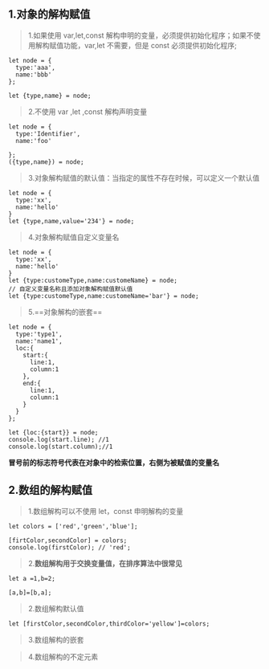 ## 1.对象的解构赋值

> 1.如果使用 var,let,const 解构申明的变量，必须提供初始化程序；如果不使用解构赋值功能，var,let 不需要，但是 const 必须提供初始化程序;

```
let node = {
  type:'aaa',
  name:'bbb'
};

let {type,name} = node;
```

> 2.不使用 var ,let ,const 解构声明变量

```
let node = {
  type:'Identifier',
  name:'foo'

};
({type,name}) = node;
```

> 3.对象解构赋值的默认值：当指定的属性不存在时候，可以定义一个默认值

```
let node = {
  type:'xx',
  name:'hello'
}
let {type,name,value='234'} = node;
```

> 4.对象解构赋值自定义变量名

```
let node = {
  type:'xx',
  name:'hello'
}
let {type:customeType,name:customeName} = node;
// 自定义变量名称且添加对象解构赋值默认值
let {type:customeType,name:customeName='bar'} = node;
```

> 5.==对象解构的嵌套==

```
let node = {
  type:'type1',
  name:'name1',
  loc:{
    start:{
      line:1,
      column:1
    },
    end:{
      line:1,
      column:1
    }
  }
};

let {loc:{start}} = node;
console.log(start.line); //1
console.log(start.column);//1
```

**冒号前的标志符号代表在对象中的检索位置，右侧为被赋值的变量名**

## 2.数组的解构赋值

> 1.数组解构可以不使用 let，const 申明解构的变量

```
let colors = ['red','green','blue'];

[firtColor,secondColor] = colors;
console.log(firstColor); // 'red';
```

> 2.**数组解构用于交换变量值，在排序算法中很常见**

```
let a =1,b=2;

[a,b]=[b,a];
```

> 2.数组解构默认值

```
let [firstColor,secondColor,thirdColor='yellow']=colors;
```

> 3.数组解构的嵌套

> 4.数组解构的不定元素
